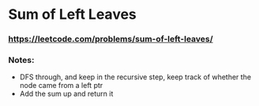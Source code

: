 # Sum of Left Leaves

### https://leetcode.com/problems/sum-of-left-leaves/

### Notes:

* DFS through, and keep in the recursive step, keep track of whether the node came from a left ptr
* Add the sum up and return it